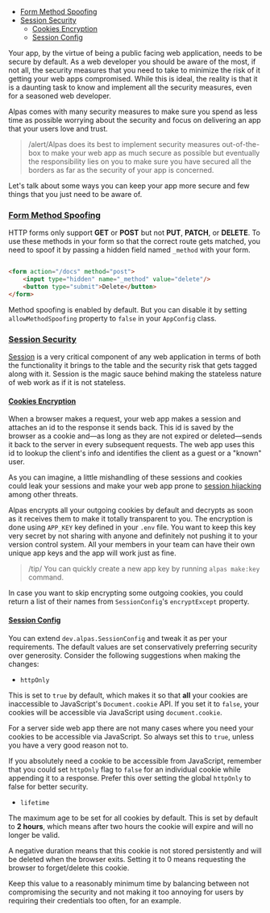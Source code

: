 - [Form Method Spoofing](#form-method-spoofing)
- [Session Security](#session-security)
    - [Cookies Encryption](#cookies-encryption)
    - [Session Config](#session-config)

Your app, by the virtue of being a public facing web application, needs to be secure by default. As a web developer
you should be aware of the most, if not all, the security measures that you need to take to minimize the risk
of it getting your web apps compromised. While this is ideal, the reality is that it is a daunting
task to know and implement all the security measures, even for a seasoned web developer.

Alpas comes with many security measures to make sure you spend as less time as possible worrying
about the security and focus on delivering an app that your users love and trust.

>/alert/<span>Alpas does its best to implement security measures out-of-the-box to make your web
>app as much secure as possible but eventually the responsibility lies on you to make sure
>you have secured all the borders as far as the security of your app is concerned.</span>

Let's talk about some ways you can keep your app more secure and few things that you just need to be aware of.

<a name="form-method-spoofing"></a>
### [Form Method Spoofing](#form-method-spoofing)

HTTP forms only support **GET** or **POST** but not **PUT**, **PATCH**, or **DELETE**. To use these methods
in your form so that the correct route gets matched, you need to spoof it by passing a hidden field named
`_method` with your form.

<span class="line-numbers" data-start="20">

```html

<form action="/docs" method="post">
    <input type="hidden" name="_method" value="delete"/>
    <button type="submit">Delete</button>
</form>

```

</span>

Method spoofing is enabled by default. But you can disable it by setting `allowMethodSpoofing`
property to `false` in your `AppConfig` class.

<a name="session-security"></a>
### [Session Security](#session-security)

[Session](/docs/sessions) is a very critical component of any web application in terms of both the functionality
it brings to the table and the security risk that gets tagged along with it. Session is the magic sauce behind
making the stateless nature of web work as if it is not stateless.

<a name="cookies-encryption"></a>
#### [Cookies Encryption](#cookies-encryption)

When a browser makes a request, your web app makes a session and attaches an id to the response it sends back. This
id is saved by the browser as a cookie and—as long as they are not expired or deleted—sends it back to the
server in every subsequent requests. The web app uses this id to lookup the client's info and identifies
the client as a guest or a "known" user.

As you can imagine, a little mishandling of these sessions and cookies could leak your sessions and make your
web app prone to [session hijacking](https://en.wikipedia.org/wiki/Session_hijacking) among other threats.

Alpas encrypts all your outgoing cookies by default and decrypts as soon as it receives them to make it totally
transparent to you. The encryption is done using `APP_KEY` key defined in your `.env` file. You want to keep
this key very secret by not sharing with anyone and definitely not pushing it to your version control
system. All your members in your team can have their own unique app keys and the app will work
just as fine.

>/tip/ <span>You can quickly create a new app key by running `alpas make:key` command.</span>

In case you want to skip encrypting some outgoing cookies, you could return a list
of their names from `SessionConfig`'s `encryptExcept` property.

<a name="session-config"></a>
#### [Session Config](#session-config)

You can extend `dev.alpas.SessionConfig` and tweak it as per your requirements. The default
values are set conservatively preferring security over generosity. Consider the
following suggestions when making the changes:

<div class="sublist">

- `httpOnly`

This is set to `true` by default, which makes it so that **all** your cookies are inaccessible
to JavaScript's `Document.cookie` API. If you set it to `false`, your cookies will
be accessible via JavaScript using `document.cookie`.

For a server side web app there are not many cases where you need your cookies to be accessible
via JavaScript. So always set this to `true`, unless you have a very good reason not to.

If you absolutely need a cookie to be accessible from JavaScript, remember that you could set
`httpOnly` flag to `false` for an individual cookie while appending it to a response.
Prefer this over setting the global `httpOnly` to false for better security.

- `lifetime`

The maximum age to be set for all cookies by default. This is set by default to **2 hours**,
which means after two hours the cookie will expire and will no longer be valid.

A negative duration means that this cookie is not stored persistently and will be deleted when
the browser exits. Setting it to 0 means requesting the browser to forget/delete this cookie.

Keep this value to a reasonably minimum time by balancing between not compromising the security and
not making it too annoying for users by requiring their credentials too often, for an example.

</div>

